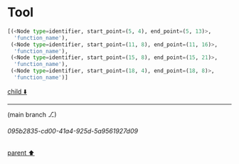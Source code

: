 # Tool

```python
[(<Node type=identifier, start_point=(5, 4), end_point=(5, 13)>,
  'function_name'),
 (<Node type=identifier, start_point=(11, 8), end_point=(11, 16)>,
  'function_name'),
 (<Node type=identifier, start_point=(15, 8), end_point=(15, 21)>,
  'function_name'),
 (<Node type=identifier, start_point=(18, 4), end_point=(18, 8)>,
  'function_name')]
```

[child ⬇️](#095b2835-cd00-41a4-925d-5a9561927d09)

---

(main branch ⎇)
###### 095b2835-cd00-41a4-925d-5a9561927d09
[parent ⬆️](#9e911583-0653-4dfb-87f4-315b8e3951a3)

